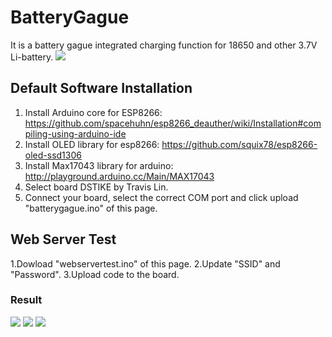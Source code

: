 # BatteryGague
It is a battery gague integrated charging function for 18650 and other 3.7V Li-battery.
![](https://github.com/lspoplove/D-duino/blob/master/Documents/batterygague.jpg)
## Default Software Installation
1. Install Arduino core for ESP8266: https://github.com/spacehuhn/esp8266_deauther/wiki/Installation#compiling-using-arduino-ide  
2. Install OLED library for esp8266: https://github.com/squix78/esp8266-oled-ssd1306
3. Install Max17043 library for arduino: http://playground.arduino.cc/Main/MAX17043
4. Select board DSTIKE by Travis Lin.
5. Connect your board, select the correct COM port and click upload "batterygague.ino" of this page.
## Web Server Test
1.Dowload "webservertest.ino" of this page.
2.Update "SSID" and "Password". 
3.Upload code to the board.
### Result
![](https://github.com/lspoplove/D-duino/blob/master/Documents/webtest1.jpg)
![](https://github.com/lspoplove/D-duino/blob/master/Documents/webtest2.jpg)
![](https://github.com/lspoplove/D-duino/blob/master/Documents/webtest3.jpg)
